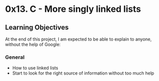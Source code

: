 # 0x13. C - More singly linked lists
## Learning Objectives
At the end of this project, I am expected to be able to explain to anyone, without the help of Google:
### General
* How to use linked lists
* Start to look for the right source of information without too much help
